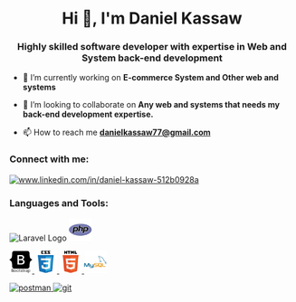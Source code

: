 <h1 align="center">Hi 👋, I'm Daniel Kassaw</h1>
<h3 align="center">Highly skilled software developer with expertise in Web and System back-end development</h3>

- 🔭 I’m currently working on **E-commerce System and Other web and systems**

- 👯 I’m looking to collaborate on **Any web and systems that needs my back-end development expertise.**

- 📫 How to reach me **danielkassaw77@gmail.com**

<h3 align="left">Connect with me:</h3>
<p align="left">
<a href="https://linkedin.com/in/www.linkedin.com/in/daniel-kassaw-512b0928a" target="blank"><img align="center" src="https://raw.githubusercontent.com/rahuldkjain/github-profile-readme-generator/master/src/images/icons/Social/linked-in-alt.svg" alt="www.linkedin.com/in/daniel-kassaw-512b0928a" height="30" width="40" /></a>
</p>

<h3 align="left">Languages and Tools:</h3>
<p><img src="https://laravel.com/img/logomark.min.svg" alt="Laravel Logo" height="40" width="40"/> <a href="https://www.php.net" target="_blank" rel="noreferrer"> <img src="https://raw.githubusercontent.com/devicons/devicon/master/icons/php/php-original.svg" alt="php" width="40" height="40"/> </a></p>
<p align="left"> <a href="https://getbootstrap.com" target="_blank" rel="noreferrer"> <img src="https://raw.githubusercontent.com/devicons/devicon/master/icons/bootstrap/bootstrap-plain-wordmark.svg" alt="bootstrap" width="40" height="40"/> </a> <a href="https://www.w3schools.com/css/" target="_blank" rel="noreferrer"> <img src="https://raw.githubusercontent.com/devicons/devicon/master/icons/css3/css3-original-wordmark.svg" alt="css3" width="40" height="40"/> </a>   </a> <a href="https://www.w3.org/html/" target="_blank" rel="noreferrer"> <img src="https://raw.githubusercontent.com/devicons/devicon/master/icons/html5/html5-original-wordmark.svg" alt="html5" width="40" height="40"/> </a> <a href="https://www.mysql.com/" target="_blank" rel="noreferrer"> <img src="https://raw.githubusercontent.com/devicons/devicon/master/icons/mysql/mysql-original-wordmark.svg" alt="mysql" width="40" height="40"/> </a> </p>
<p><a href="https://postman.com" target="_blank" rel="noreferrer"> <img src="https://www.vectorlogo.zone/logos/getpostman/getpostman-icon.svg" alt="postman" width="40" height="40"/> </a><a href="https://git-scm.com/" target="_blank" rel="noreferrer"><img src="https://www.vectorlogo.zone/logos/git-scm/git-scm-icon.svg" alt="git" width="40" height="40"/> </p>

